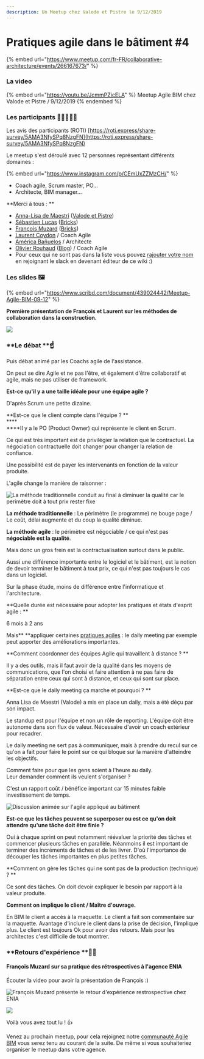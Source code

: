 ```yaml
---
description: Un Meetup chez Valode et Pistre le 9/12/2019
---
```


# Pratiques agile dans le bâtiment #4

{% embed url="https://www.meetup.com/fr-FR/collaborative-architecture/events/266167673/" %}



### La video

{% embed url="https://youtu.be/JcmmPZicELA" %}
Meetup Agile BIM chez Valode et Pistre / 9/12/2019
{% endembed %}

### Les participants 👷‍♀️🙍🙎‍♂️

Les avis des participants (ROTI) [https://roti.express/share-survey/5AMA3NfySPq8NzgFN](https://roti.express/share-survey/5AMA3NfySPq8NzgFN)

Le meetup s'est déroulé avec 12 personnes représentant différents domaines :

{% embed url="https://www.instagram.com/p/CEmUxZZMzCH/" %}

* Coach agile, Scrum master, PO...
* Architecte, BIM manager...

**Merci  à tous : **

* [Anna-Lisa de Maestri](https://www.linkedin.com/in/annalisademaestri/) ([Valode et Pistre](http://www.v-p.com/en))
* [Sébastien Lucas](https://www.linkedin.com/in/archiref/) ([Bricks](https://www.bricksapp.io/fr/))
* [François Muzard](https://www.linkedin.com/in/fran%C3%A7ois-muzard-bim/) ([Bricks](https://www.bricksapp.io/fr/))&#x20;
* [Laurent Coydon](https://www.linkedin.com/in/lcoydon/) / Coach Agile
* [América Bañuelos](https://www.linkedin.com/in/americabanuelos/) / Architecte
* [Olivier Rouhaud](https://www.linkedin.com/in/olivier-rouhaud-562b745b/) ([Blog](https://olivierrouhaud.wordpress.com)) / Coach Agile
* Pour ceux qui ne sont pas dans la liste vous pouvez [rajouter votre nom](../fr/communaute-agile-bim/) en rejoignant le slack en devenant éditeur de ce wiki :)&#x20;

### Les slides 🖼️&#x20;

{% embed url="https://www.scribd.com/document/439024442/Meetup-Agile-BIM-09-12" %}

**Première présentation  de  François et Laurent sur les méthodes de collaboration dans la construction.**

![](../.gitbook/assets/agile4bim-presentation-meetup-12-2019.jpg)

### **Le débat **☝️

Puis débat animé par les Coachs agile de l'assistance.

On peut se dire Agile et ne pas l'être, et également d'être  collaboratif et agile, mais ne pas utiliser de framework.&#x20;

**Est-ce  qu'il y a une taille idéale pour une équipe agile  ?**

D'après Scrum une petite dizaine.

**Est-ce que le client  compte  dans l'équipe ? **\
****\
****Il y a le PO (Product Owner) qui représente le client en Scrum.

Ce qui est très important est de privilégier la relation que le contractuel. La négociation contractuelle doit changer pour changer la relation de confiance.&#x20;

Une possibilité est de payer les intervenants en fonction de la valeur produite.

L'agile change la manière de raisonner :&#x20;

![La méthode traditionnelle conduit au final à diminuer la qualité car le  perimètre doit à tout prix rester fixe](../.gitbook/assets/agile-bim-laurent-coydon.jpg)

**La méthode traditionnelle** : Le périmètre (le programme) ne bouge page / Le coût, délai augmente et du coup la qualité diminue.

**La méthode agile** : le périmètre est négociable / ce qui n'est pas **négociable est la qualité**.

Mais donc un gros frein est la contractualisation surtout dans le public.&#x20;

Aussi une différence importante entre le logiciel et le bâtiment, est la notion de devoir terminer le bâtiment à tout prix, ce qui n'est pas toujours le cas dans un logiciel.&#x20;

Sur la phase étude, moins de différence entre l'informatique et l'architecture.&#x20;

**Quelle durée est nécessaire pour adopter les pratiques et états d'esprit agile : **

6 mois à 2 ans&#x20;

Mais** **appliquer certaines [pratiques agiles](../fr/boite-outil-agile.md) : le daily meeting par exemple peut apporter des améliorations importantes.

**Comment coordonner des équipes Agile qui travaillent à distance  ? **

Il y a des outils, mais il faut avoir de la qualité dans les moyens de communications, que l'on choisi et faire attention à ne pas faire de séparation entre ceux qui sont à distance, et ceux qui sont sur place.

**Est-ce que le daily meeting ça marche et pourquoi ?  **

Anna Lisa de Maestri (Valode) a mis  en place un daily,  mais a été déçu par son impact.

Le standup est pour l'équipe et non un rôle de reporting. L'équipe doit être autonome dans son flux de valeur. Nécessaire d'avoir un coach extérieur  pour recadrer.&#x20;

Le daily meeting ne sert pas à communiquer, mais à prendre du recul sur ce qu'on a fait pour faire le point sur ce qui bloque sur la manière d'atteindre les objectifs.&#x20;

Comment faire pour que les gens soient à l'heure au daily. \
Leur demander comment ils veulent s'organiser  ?&#x20;

C'est un rapport coût  / bénéfice important car 15 minutes faible investissement de temps.

![Discussion animée sur l'agile appliqué au bâtiment](../.gitbook/assets/dicussion-agile-bim-meetup.jpg)

**Est-ce que les  tâches peuvent se superposer ou est ce qu'on doit attendre qu'une tâche doit être finie ?**

Oui à chaque sprint on peut notamment réévaluer la priorité des tâches et commencer plusieurs tâches en parallèle. Néanmoins il est important de terminer  des incréments de tâches et de les livrer. D'où l'importance de découper les tâches importantes en plus petites tâches.

**Comment on gère les tâches qui ne sont pas de la production (technique) ? **

Ce sont des tâches. On doit devoir expliquer le besoin par rapport à la valeur produite.

**Comment on implique le client / Maître d'ouvrage.**

En BIM le client a accès à la maquette. Le client a fait son commentaire sur la maquette. Avantage d'inclure le client dans la prise de décision, l'implique plus. Le client est toujours Ok pour  avoir des retours. Mais pour les architectes c'est difficile de tout montrer.

### **Retours d'expérience **👨‍💻

#### **François Muzard sur sa pratique des rétrospectives à l'agence ENIA**

Écouter la video pour avoir la présentation de François :)&#x20;

![François Muzard présente le retour d'expérience restrospective chez ENIA](../.gitbook/assets/francois-muzard-rex-retrospectives.jpg)

![](../.gitbook/assets/agile4bim-presentation-meetup-12-2019-1.jpg)

&#x20;Voilà vous avez tout lu ! 👍

Venez au prochain meetup, pour cela rejoignez notre [communauté Agile BIM](../fr/communaute-agile-bim/) vous serez tenu au courant de la suite. De même si vous souhaiteriez organiser  le meetup dans votre agence.

